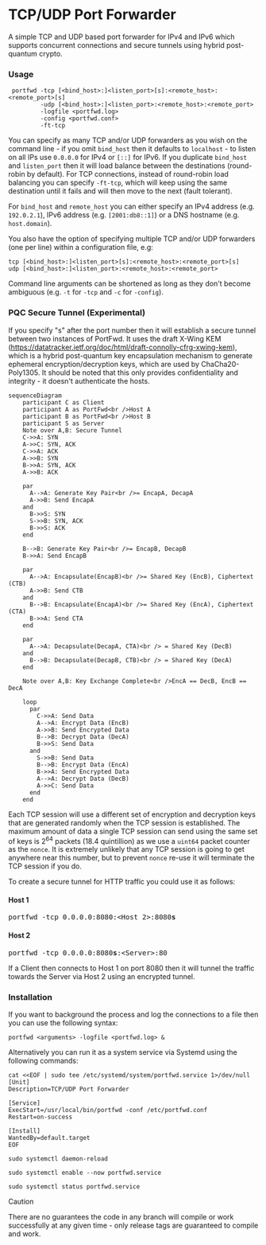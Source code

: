 # TCP/UDP Port Forwarder

A simple TCP and UDP based port forwarder for IPv4 and IPv6 which supports concurrent connections and secure tunnels using hybrid post-quantum crypto.

### Usage

```
 portfwd -tcp [<bind_host>:]<listen_port>[s]:<remote_host>:<remote_port>[s]
         -udp [<bind_host>:]<listen_port>:<remote_host>:<remote_port>
         -logfile <portfwd.log>
         -config <portfwd.conf>
         -ft-tcp
```

You can specify as many TCP and/or UDP forwarders as you wish on the command line - if you omit `bind_host` then it defaults to `localhost` - to listen on all IPs use `0.0.0.0` for IPv4 or `[::]` for IPv6. If you duplicate `bind_host` and `listen_port` then it will load balance between the destinations (round-robin by default). For TCP connections, instead of round-robin load balancing you can specify `-ft-tcp`, which will keep using the same destination until it fails and will then move to the next (fault tolerant).

For `bind_host` and `remote_host` you can either specify an IPv4 address (e.g. `192.0.2.1`), IPv6 address (e.g. `[2001:db8::1]`) or a DNS hostname (e.g. `host.domain`).

You also have the option of specifying multiple TCP and/or UDP forwarders (one per line) within a configuration file, e.g:

```
tcp [<bind_host>:]<listen_port>[s]:<remote_host>:<remote_port>[s]
udp [<bind_host>:]<listen_port>:<remote_host>:<remote_port>
```

Command line arguments can be shortened as long as they don't become ambiguous (e.g. `-t` for `-tcp` and `-c` for `-config`).

### PQC Secure Tunnel (Experimental)

If you specify "s" after the port number then it will establish a secure tunnel between two instances of PortFwd. It uses the draft X-Wing KEM (https://datatracker.ietf.org/doc/html/draft-connolly-cfrg-xwing-kem), which is a hybrid post-quantum key encapsulation mechanism to generate ephemeral encryption/decryption keys, which are used by ChaCha20-Poly1305. It should be noted that this only provides confidentiality and integrity - it doesn't authenticate the hosts.

```mermaid
sequenceDiagram
    participant C as Client
    participant A as PortFwd<br />Host A
    participant B as PortFwd<br />Host B
    participant S as Server
    Note over A,B: Secure Tunnel
    C->>A: SYN
    A->>C: SYN, ACK
    C->>A: ACK
    A->>B: SYN
    B->>A: SYN, ACK
    A->>B: ACK

    par
      A-->A: Generate Key Pair<br />= EncapA, DecapA
      A->>B: Send EncapA
    and
      B->>S: SYN
      S->>B: SYN, ACK
      B->>S: ACK
    end

    B-->B: Generate Key Pair<br />= EncapB, DecapB
    B->>A: Send EncapB

    par
      A-->A: Encapsulate(EncapB)<br />= Shared Key (EncB), Ciphertext (CTB)
      A->>B: Send CTB
    and
      B-->B: Encapsulate(EncapA)<br />= Shared Key (EncA), Ciphertext (CTA)
      B->>A: Send CTA
    end

    par
      A-->A: Decapsulate(DecapA, CTA)<br /> = Shared Key (DecB)
    and
      B-->B: Decapsulate(DecapB, CTB)<br /> = Shared Key (DecA)
    end

    Note over A,B: Key Exchange Complete<br />EncA == DecB, EncB == DecA

    loop
      par
        C->>A: Send Data
        A-->A: Encrypt Data (EncB)
        A->>B: Send Encrypted Data
        B-->B: Decrypt Data (DecA)
        B->>S: Send Data
      and
        S->>B: Send Data
        B-->B: Encrypt Data (EncA)
        B->>A: Send Encrypted Data
        A-->A: Decrypt Data (DecB)
        A->>C: Send Data
      end
    end
```

Each TCP session will use a different set of encryption and decryption keys that are generated randomly when the TCP session is established. The maximum amount of data a single TCP session can send using the same set of keys is 2<sup>64</sup> packets (18.4 quintillion) as we use a `uint64` packet counter as the `nonce`. It is extremely unlikely that any TCP session is going to get anywhere near this number, but to prevent `nonce` re-use it will terminate the TCP session if you do.

To create a secure tunnel for HTTP traffic you could use it as follows:

#### Host 1

<pre>
portfwd -tcp 0.0.0.0:8080:&lt;Host 2&gt;:8080<b>s</b>
</pre>

#### Host 2

<pre>
portfwd -tcp 0.0.0.0:8080<b>s</b>:&lt;Server&gt;:80
</pre>

If a Client then connects to Host 1 on port 8080 then it will tunnel the traffic towards the Server via Host 2 using an encrypted tunnel.

### Installation

If you want to background the process and log the connections to a file then you can use the following syntax:

```
portfwd <arguments> -logfile <portfwd.log> &
```

Alternatively you can run it as a system service via Systemd using the following commands:

```
cat <<EOF | sudo tee /etc/systemd/system/portfwd.service 1>/dev/null
[Unit]
Description=TCP/UDP Port Forwarder

[Service]
ExecStart=/usr/local/bin/portfwd -conf /etc/portfwd.conf
Restart=on-success

[Install]
WantedBy=default.target
EOF

sudo systemctl daemon-reload

sudo systemctl enable --now portfwd.service

sudo systemctl status portfwd.service
```

> [!CAUTION]
> There are no guarantees the code in any branch will compile or work successfully at any given time - only release tags are guaranteed to compile and work.
